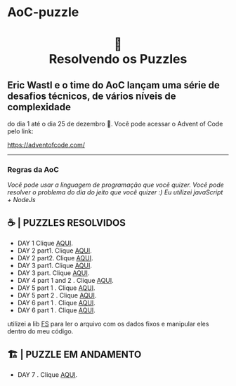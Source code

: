 # AoC-puzzle


<h1 align="center">
📄<br>Resolvendo os Puzzles
</h1>

## Eric Wastl e o time do AoC lançam uma série de desafios técnicos, de vários níveis de complexidade

do dia 1 até o dia 25 de dezembro :santa:. Você pode acessar o Advent of Code pelo link:

https://adventofcode.com/

---

### Regras da AoC

_Você pode usar a linguagem de programação que você quizer. 
Você pode resolver o problema do dia do jeito que você quizer :)_
_Eu utilizei javaScript + NodeJs_

## ☕ | PUZZLES RESOLVIDOS

* DAY 1 Clique [AQUI](https://github.com/diego-maker/AoC-puzzle/blob/main/src/day1.js).<br>
* DAY 2 part1. Clique [AQUI](https://github.com/diego-maker/AoC-puzzle/blob/main/src/day2_part1.js).<br>
* DAY 2 part2. Clique [AQUI](https://github.com/diego-maker/AoC-puzzle/blob/main/src/day2_part2.js).<br>
* DAY 3 part1. Clique [AQUI](https://github.com/diego-maker/AoC-puzzle/blob/main/src/day3_part1.js).<br>
* DAY 3 part. Clique [AQUI](https://github.com/diego-maker/AoC-puzzle/blob/main/src/day3_part2.js).<br>
* DAY 4 part 1 and 2 . Clique [AQUI](https://github.com/diego-maker/AoC-puzzle/blob/main/src/day4.js).<br>
* DAY 5 part 1 . Clique [AQUI](https://github.com/diego-maker/AoC-puzzle/blob/main/src/day5_part1.js).<br>
* DAY 5 part 2 . Clique [AQUI](https://github.com/diego-maker/AoC-puzzle/blob/main/src/day5_part2.js).<br>
* DAY 6 part 1 . Clique [AQUI](https://github.com/diego-maker/AoC-puzzle/blob/main/src/day6_part1.js).<br>
* DAY 6 part 1 . Clique [AQUI](https://github.com/diego-maker/AoC-puzzle/blob/main/src/day6_part1.js).<br>




utilizei a lib <a href="https://www.npmjs.com/package/fs-js">FS</a> para ler o arquivo com os dados fixos e manipular eles dentro do meu código.

## :building_construction: | PUZZLE EM ANDAMENTO
* DAY 7 . Clique [AQUI](https://github.com/diego-maker/AoC-puzzle/blob/main/src/day7.js).<br>
